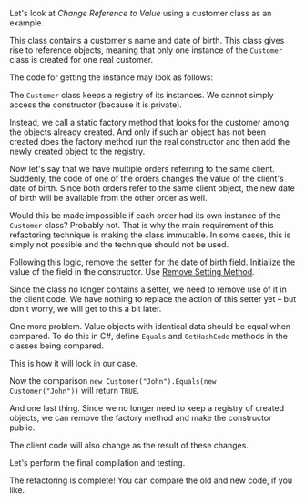 Let's look at <i>Change Reference to Value</i> using a customer class as an example.

This class contains a customer's name and date of birth. This class gives rise to reference objects, meaning that only one instance of the <code>Customer</code> class is created for one real customer.

The code for getting the instance may look as follows:

The <code>Customer</code> class keeps a registry of its instances. We cannot simply access the constructor (because it is private).

Instead, we call a static factory method that looks for the customer among the objects already created. And only if such an object has not been created does the factory method run the real constructor and then add the newly created object to the registry.

Now let's say that we have multiple orders referring to the same client. Suddenly, the code of one of the orders changes the value of the client's date of birth. Since both orders refer to the same client object, the new date of birth will be available from the other order as well.

Would this be made impossible if each order had its own instance of the <code>Customer</code> class? Probably not. That is why the main requirement of this refactoring technique is making the class immutable. In some cases, this is simply not possible and the technique should not be used.

Following this logic, remove the setter for the date of birth field. Initialize the value of the field in the constructor. Use <a href="/remove-setting-method">Remove Setting Method</a>. 

Since the class no longer contains a setter, we need to remove use of it in the client code. We have nothing to replace the action of this setter yet – but don't worry, we will get to this a bit later.

One more problem. Value objects with identical data should be equal when compared. To do this in C#, define <code>Equals</code> and <code>GetHashCode</code> methods in the classes being compared.

This is how it will look in our case.

Now the comparison <code>new Customer("John").Equals(new Customer("John"))</code> will return <code>TRUE</code>.

And one last thing. Since we no longer need to keep a registry of created objects, we can remove the factory method and make the constructor public.

The client code will also change as the result of these changes.

Let's perform the final compilation and testing.

The refactoring is complete! You can compare the old and new code, if you like.
